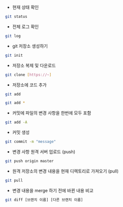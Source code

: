 * 현재 상태 확인
```bash 
git status
```

* 전체 로그 확인
```bash 
git log
```

* git 저장소 생성하기
```bash 
git init
```

* 저장소 복제 및 다운로드
```bash 
git clone [https://~]
```

* 저장소에 코드 추가
```bash 
git add 

git add *
```

* 커밋에 파일의 변경 사항을 한번에 모두 포함
```bash 
git add -A
```

* 커밋 생성
```bash 
git commit -m "message"
```

* 변경 사항 원격 서버 업로드 (push)
```bash 
git push origin master
```

* 원격 저장소의 변경 내용을 현재 디렉토리로 가져오기 (pull)
```bash 
git pull
```

* 변경 내용을 merge 하기 전에 바뀐 내용 비교
```bash 
git diff [브랜치 이름] [다른 브랜치 이름]
```